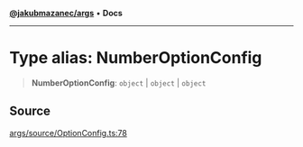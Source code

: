 [**@jakubmazanec/args**](../README.md) • **Docs**

---

# Type alias: NumberOptionConfig

> **NumberOptionConfig**: `object` \| `object` \| `object`

## Source

[args/source/OptionConfig.ts:78](https://github.com/jakubmazanec/js-tools/blob/0a7ca643260718f11723fa4df4f144d2d5a8a885/packages/args/source/OptionConfig.ts#L78)
